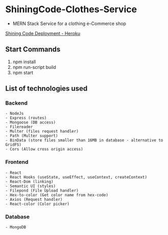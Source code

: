 # ShiningCode-Clothes-Service
- MERN Stack Service for a clothing e-Commerce shop

[Shining Code Deployment - Heroku](https://shining-code-shop.herokuapp.com/)

## Start Commands  				 		

1. npm install	 
2. npm run-script build  
3. npm start 		


## List of technologies used
### Backend 
	- NodeJs
	- Express (routes)
	- Mongoose (DB access)
	- Filereader 
	- Multer (files request handler)
	- Path (Multer support)
	- BinData (store files smaller than 16MB in database - alternative to GridFS)
	- Cors (Allow cross origin access)
### Frontend
	- React
	- React Hooks (useState, useEffect, useContext, createContext)
	- React-Dom (linking)
	- Semantic UI (styles)
	- Filepond (File Upload handler)
	- Hex-to-color (Get color name from hex-code)
	- Axios (Request handler)
	- React-color (Color picker)
### Database
	- MongoDB
